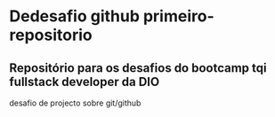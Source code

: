 # Dedesafio github primeiro-repositorio
## Repositório para os desafios do bootcamp tqi fullstack developer da DIO
desafio de projecto sobre git/github
